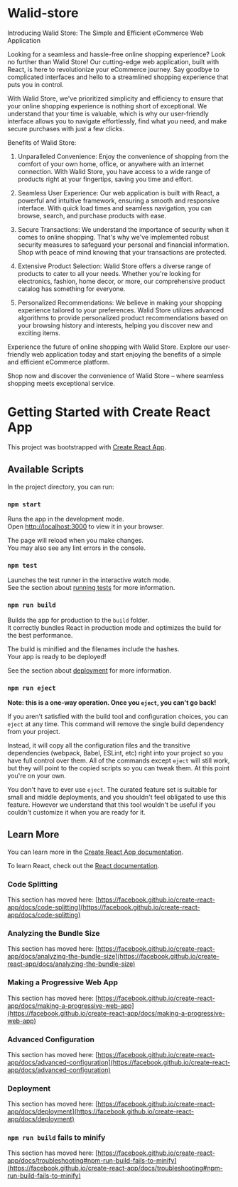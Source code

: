 # Walid-store

Introducing Walid Store: The Simple and Efficient eCommerce Web Application

Looking for a seamless and hassle-free online shopping experience? Look no further than Walid Store! Our cutting-edge web application, built with React, is here to revolutionize your eCommerce journey. Say goodbye to complicated interfaces and hello to a streamlined shopping experience that puts you in control.

With Walid Store, we've prioritized simplicity and efficiency to ensure that your online shopping experience is nothing short of exceptional. We understand that your time is valuable, which is why our user-friendly interface allows you to navigate effortlessly, find what you need, and make secure purchases with just a few clicks.

Benefits of Walid Store:

1. Unparalleled Convenience: Enjoy the convenience of shopping from the comfort of your own home, office, or anywhere with an internet connection. With Walid Store, you have access to a wide range of products right at your fingertips, saving you time and effort.

2. Seamless User Experience: Our web application is built with React, a powerful and intuitive framework, ensuring a smooth and responsive interface. With quick load times and seamless navigation, you can browse, search, and purchase products with ease.

3. Secure Transactions: We understand the importance of security when it comes to online shopping. That's why we've implemented robust security measures to safeguard your personal and financial information. Shop with peace of mind knowing that your transactions are protected.

4. Extensive Product Selection: Walid Store offers a diverse range of products to cater to all your needs. Whether you're looking for electronics, fashion, home decor, or more, our comprehensive product catalog has something for everyone.

5. Personalized Recommendations: We believe in making your shopping experience tailored to your preferences. Walid Store utilizes advanced algorithms to provide personalized product recommendations based on your browsing history and interests, helping you discover new and exciting items.

Experience the future of online shopping with Walid Store. Explore our user-friendly web application today and start enjoying the benefits of a simple and efficient eCommerce platform.

Shop now and discover the convenience of Walid Store – where seamless shopping meets exceptional service.






# Getting Started with Create React App

This project was bootstrapped with [Create React App](https://github.com/facebook/create-react-app).

## Available Scripts

In the project directory, you can run:

### `npm start`

Runs the app in the development mode.\
Open [http://localhost:3000](http://localhost:3000) to view it in your browser.

The page will reload when you make changes.\
You may also see any lint errors in the console.

### `npm test`

Launches the test runner in the interactive watch mode.\
See the section about [running tests](https://facebook.github.io/create-react-app/docs/running-tests) for more information.

### `npm run build`

Builds the app for production to the `build` folder.\
It correctly bundles React in production mode and optimizes the build for the best performance.

The build is minified and the filenames include the hashes.\
Your app is ready to be deployed!

See the section about [deployment](https://facebook.github.io/create-react-app/docs/deployment) for more information.

### `npm run eject`

**Note: this is a one-way operation. Once you `eject`, you can't go back!**

If you aren't satisfied with the build tool and configuration choices, you can `eject` at any time. This command will remove the single build dependency from your project.

Instead, it will copy all the configuration files and the transitive dependencies (webpack, Babel, ESLint, etc) right into your project so you have full control over them. All of the commands except `eject` will still work, but they will point to the copied scripts so you can tweak them. At this point you're on your own.

You don't have to ever use `eject`. The curated feature set is suitable for small and middle deployments, and you shouldn't feel obligated to use this feature. However we understand that this tool wouldn't be useful if you couldn't customize it when you are ready for it.

## Learn More

You can learn more in the [Create React App documentation](https://facebook.github.io/create-react-app/docs/getting-started).

To learn React, check out the [React documentation](https://reactjs.org/).

### Code Splitting

This section has moved here: [https://facebook.github.io/create-react-app/docs/code-splitting](https://facebook.github.io/create-react-app/docs/code-splitting)

### Analyzing the Bundle Size

This section has moved here: [https://facebook.github.io/create-react-app/docs/analyzing-the-bundle-size](https://facebook.github.io/create-react-app/docs/analyzing-the-bundle-size)

### Making a Progressive Web App

This section has moved here: [https://facebook.github.io/create-react-app/docs/making-a-progressive-web-app](https://facebook.github.io/create-react-app/docs/making-a-progressive-web-app)

### Advanced Configuration

This section has moved here: [https://facebook.github.io/create-react-app/docs/advanced-configuration](https://facebook.github.io/create-react-app/docs/advanced-configuration)

### Deployment

This section has moved here: [https://facebook.github.io/create-react-app/docs/deployment](https://facebook.github.io/create-react-app/docs/deployment)

### `npm run build` fails to minify

This section has moved here: [https://facebook.github.io/create-react-app/docs/troubleshooting#npm-run-build-fails-to-minify](https://facebook.github.io/create-react-app/docs/troubleshooting#npm-run-build-fails-to-minify)
